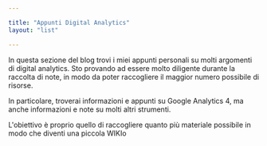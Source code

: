 ```yaml
---

title: "Appunti Digital Analytics"
layout: "list"

---
```


In questa sezione del blog trovi i miei appunti personali su molti argomenti di digital analytics.
Sto provando ad essere molto diligente durante la raccolta di note, in modo da poter raccogliere il maggior numero possibile di risorse. 

In particolare, troverai informazioni e appunti su Google Analytics 4, ma anche informazioni e note su molti altri strumenti. 

L'obiettivo è proprio quello di raccogliere quanto più materiale possibile in modo che diventi una piccola WIKIo
